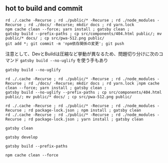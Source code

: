 ## hot to build and commit
```
rd ./.cache -Recurse ; rd ./public/* -Recurse ; rd ./node_modules -Recurse ; rd ./docs/ -Recurse; mkdir docs ; rd yarn.lock
npm cache clean --force; yarn install ; gatsby clean ;
gatsby build --prefix-paths ; cp src/components/404.html public/; mv public/* docs/ ; cp src/pwa-512.png public/
git add *; git commit -m 'npm依存関係の変更'; git push

```


注意として、DevとBuildは圧縮など挙動が異なるため、問題切り分けに次のコマンド `gatsby build --no-uglify` を使う手もあり
```
gatsby build --no-uglify
```

```
rd ./.cache -Recurse ; rd ./public/* -Recurse ; rd ./node_modules -Recurse ; rd ./docs/ -Recurse; mkdir docs ; rd yarn.lock ;npm cache clean --force; yarn install ; gatsby clean ;
gatsby build --no-uglify --prefix-paths ; cp src/components/404.html public/; mv public/* docs/ ; cp src/pwa-512.png public/
```


```
rd ./.cache -Recurse ; rd ./public/* -Recurse ; rd ./node_modules -Recurse ; rd package-lock.json ; npm install ; gatsby clean
rd ./.cache -Recurse ; rd ./public/* -Recurse ; rd ./node_modules -Recurse ; rd package-lock.json ; yarn install ; gatsby clean
```


```
gatsby clean
```

```
gatsby develop
```

```
gatsby build --prefix-paths
```

```
npm cache clean --force
```











